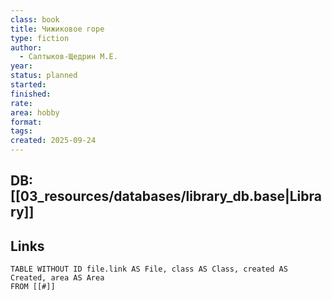 ```yaml
---
class: book
title: Чижиковое горе
type: fiction
author:
  - Салтыков-Щедрин М.Е.
year:
status: planned
started:
finished:
rate:
area: hobby
format:
tags:
created: 2025-09-24
---
```

## DB: [[03_resources/databases/library_db.base|Library]]

## Links

```dataview
TABLE WITHOUT ID file.link AS File, class AS Class, created AS Created, area AS Area
FROM [[#]]
````